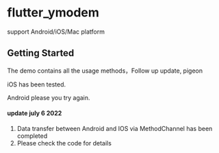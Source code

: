 # flutter_ymodem

support Android/iOS/Mac platform

## Getting Started


The demo contains all the usage methods，Follow up update, pigeon

iOS has been tested.

Android please you try again.


#### update july 6 2022

1. Data transfer between Android and IOS via MethodChannel has been completed
2. Please check the code for details
